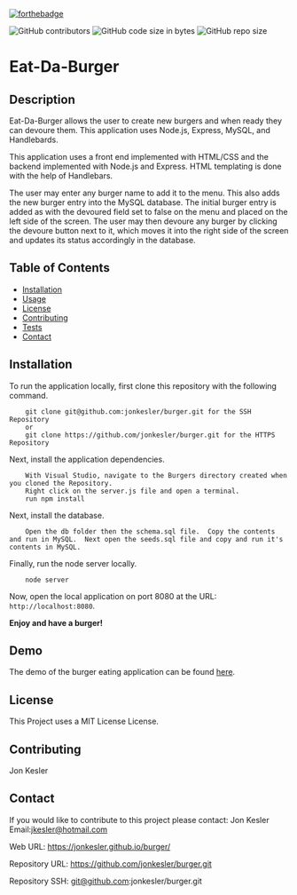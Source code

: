 [![forthebadge](https://forthebadge.com/images/badges/made-with-javascript.svg)](https://forthebadge.com)

![GitHub contributors](https://img.shields.io/github/contributors/jonkesler/burger)
![GitHub code size in bytes](https://img.shields.io/github/languages/code-size/jonkesler/burger?style=for-the-badge)
![GitHub repo size](https://img.shields.io/github/repo-size/jonkesler/burger)

# Eat-Da-Burger



## Description 
    
Eat-Da-Burger allows the user to create new burgers and when ready they can devoure them.  This application uses Node.js, Express, MySQL, and Handlebards. 

This application uses a front end implemented with HTML/CSS and the backend implemented with Node.js and Express. HTML templating is done with the help of Handlebars.

The user may enter any burger name to add it to the menu. This also adds the new burger entry into the MySQL database. The initial burger entry is added as with the devoured field set to false on the menu and placed on the left side of the screen. The user may then devoure any burger by clicking the devoure button next to it, which moves it into the right side of the screen and updates its status accordingly in the database.
    
    
## Table of Contents
    
* [Installation](#installation)
* [Usage](#usage)
* [License](#license)
* [Contributing](#contributing)
* [Tests](#tests)
* [Contact](#contact)
    
    
## Installation
    

To run the application locally, first clone this repository with the following command.

        git clone git@github.com:jonkesler/burger.git for the SSH Repository 
        or 
        git clone https://github.com/jonkesler/burger.git for the HTTPS Repository
        
Next, install the application dependencies.

        With Visual Studio, navigate to the Burgers directory created when you cloned the Repository.
        Right click on the server.js file and open a terminal.
        run npm install

Next, install the database.

        Open the db folder then the schema.sql file.  Copy the contents and run in MySQL.  Next open the seeds.sql file and copy and run it's contents in MySQL.
        
Finally, run the node server locally.

        node server
        
Now, open the local application on port 8080 at the URL: `http://localhost:8080`.

**Enjoy and have a burger!**


      
## Demo

The demo of the burger eating application can be found [here](https://---------.herokuapp.com/).



## License

This Project uses a MIT License License.


## Contributing
    
Jon Kesler
    
    
## Contact

If you would like to contribute to this project please contact: 
  Jon Kesler 
  Email:jkesler@hotmail.com   


Web URL: https://jonkesler.github.io/burger/

Repository URL: https://github.com/jonkesler/burger.git

Repository SSH: git@github.com:jonkesler/burger.git



